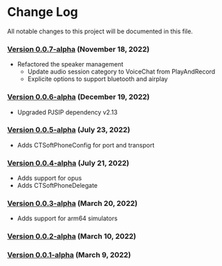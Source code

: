 # Change Log

All notable changes to this project will be documented in this file.

### [Version 0.0.7-alpha](https://github.com/CleverTap/CTSoftPhone/releases/tag/0.0.7-alpha) (November 18, 2022)
 
 - Refactored the speaker management
    - Update audio session category to VoiceChat from PlayAndRecord
    - Explicite options to support bluetooth and airplay
 
### [Version 0.0.6-alpha](https://github.com/CleverTap/CTSoftPhone/releases/tag/0.0.6-alpha) (December 19, 2022)
 
 - Upgraded PJSIP dependency v2.13
 
### [Version 0.0.5-alpha](https://github.com/CleverTap/CTSoftPhone/releases/tag/0.0.5-alpha) (July 23, 2022)
 
 - Adds CTSoftPhoneConfig for port and transport

### [Version 0.0.4-alpha](https://github.com/CleverTap/CTSoftPhone/releases/tag/0.0.4-alpha) (July 21, 2022)

 - Adds support for opus
 - Adds CTSoftPhoneDelegate

### [Version 0.0.3-alpha](https://github.com/CleverTap/CTSoftPhone/releases/tag/0.0.3-alpha) (March 20, 2022)

 - Adds support for arm64 simulators

### [Version 0.0.2-alpha](https://github.com/CleverTap/CTSoftPhone/releases/tag/0.0.2-alpha) (March 10, 2022)

### [Version 0.0.1-alpha](https://github.com/CleverTap/CTSoftPhone/releases/tag/0.0.1-alpha) (March 9, 2022)


